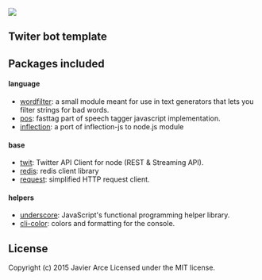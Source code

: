 ![](https://travis-ci.org/javierarce/bot.svg?branch=master)

## Twiter bot template

## Packages included

#### language

* [wordfilter](https://github.com/dariusk/wordfilter):  a small module meant for use in text generators that lets you filter strings for bad words.
* [pos](https://github.com/dariusk/pos-js): fasttag part of speech tagger javascript implementation.
* [inflection](https://github.com/dreamerslab/node.inflection): a port of inflection-js to node.js module

#### base

* [twit](https://github.com/ttezel/twit): Twitter API Client for node (REST & Streaming API).
* [redis](https://www.npmjs.com/package/redis): redis client library
* [request](https://www.npmjs.com/package/request): simplified HTTP request client.

#### helpers

* [underscore](https://www.npmjs.com/package/underscore): JavaScript's functional programming helper library.
* [cli-color](https://github.com/medikoo/cli-color): colors and formatting for the console.

## License
Copyright (c) 2015 Javier Arce
Licensed under the MIT license.
